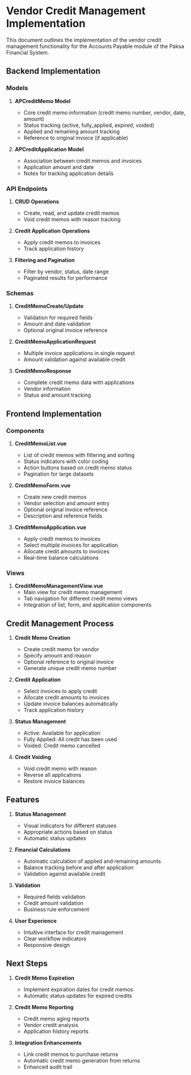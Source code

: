 # Vendor Credit Management Implementation

This document outlines the implementation of the vendor credit management functionality for the Accounts Payable module of the Paksa Financial System.

## Backend Implementation

### Models

1. **APCreditMemo Model**
   - Core credit memo information (credit memo number, vendor, date, amount)
   - Status tracking (active, fully_applied, expired, voided)
   - Applied and remaining amount tracking
   - Reference to original invoice (if applicable)

2. **APCreditApplication Model**
   - Association between credit memos and invoices
   - Application amount and date
   - Notes for tracking application details

### API Endpoints

1. **CRUD Operations**
   - Create, read, and update credit memos
   - Void credit memos with reason tracking

2. **Credit Application Operations**
   - Apply credit memos to invoices
   - Track application history

3. **Filtering and Pagination**
   - Filter by vendor, status, date range
   - Paginated results for performance

### Schemas

1. **CreditMemoCreate/Update**
   - Validation for required fields
   - Amount and date validation
   - Optional original invoice reference

2. **CreditMemoApplicationRequest**
   - Multiple invoice applications in single request
   - Amount validation against available credit

3. **CreditMemoResponse**
   - Complete credit memo data with applications
   - Vendor information
   - Status and amount tracking

## Frontend Implementation

### Components

1. **CreditMemoList.vue**
   - List of credit memos with filtering and sorting
   - Status indicators with color coding
   - Action buttons based on credit memo status
   - Pagination for large datasets

2. **CreditMemoForm.vue**
   - Create new credit memos
   - Vendor selection and amount entry
   - Optional original invoice reference
   - Description and reference fields

3. **CreditMemoApplication.vue**
   - Apply credit memos to invoices
   - Select multiple invoices for application
   - Allocate credit amounts to invoices
   - Real-time balance calculations

### Views

1. **CreditMemoManagementView.vue**
   - Main view for credit memo management
   - Tab navigation for different credit memo views
   - Integration of list, form, and application components

## Credit Management Process

1. **Credit Memo Creation**
   - Create credit memo for vendor
   - Specify amount and reason
   - Optional reference to original invoice
   - Generate unique credit memo number

2. **Credit Application**
   - Select invoices to apply credit
   - Allocate credit amounts to invoices
   - Update invoice balances automatically
   - Track application history

3. **Status Management**
   - Active: Available for application
   - Fully Applied: All credit has been used
   - Voided: Credit memo cancelled

4. **Credit Voiding**
   - Void credit memo with reason
   - Reverse all applications
   - Restore invoice balances

## Features

1. **Status Management**
   - Visual indicators for different statuses
   - Appropriate actions based on status
   - Automatic status updates

2. **Financial Calculations**
   - Automatic calculation of applied and remaining amounts
   - Balance tracking before and after application
   - Validation against available credit

3. **Validation**
   - Required fields validation
   - Credit amount validation
   - Business rule enforcement

4. **User Experience**
   - Intuitive interface for credit management
   - Clear workflow indicators
   - Responsive design

## Next Steps

1. **Credit Memo Expiration**
   - Implement expiration dates for credit memos
   - Automatic status updates for expired credits

2. **Credit Memo Reporting**
   - Credit memo aging reports
   - Vendor credit analysis
   - Application history reports

3. **Integration Enhancements**
   - Link credit memos to purchase returns
   - Automatic credit memo generation from returns
   - Enhanced audit trail